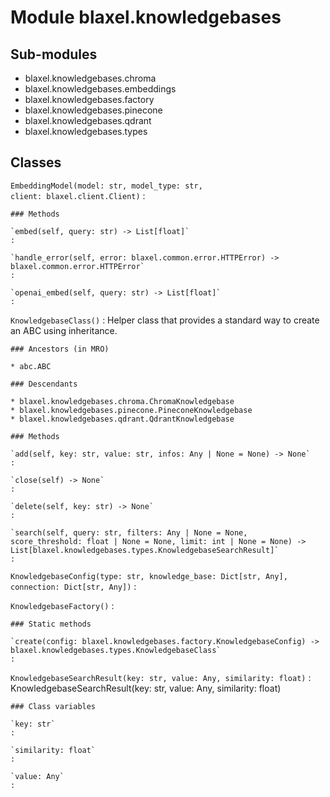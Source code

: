 Module blaxel.knowledgebases
============================

Sub-modules
-----------
* blaxel.knowledgebases.chroma
* blaxel.knowledgebases.embeddings
* blaxel.knowledgebases.factory
* blaxel.knowledgebases.pinecone
* blaxel.knowledgebases.qdrant
* blaxel.knowledgebases.types

Classes
-------

`EmbeddingModel(model: str, model_type: str, client: blaxel.client.Client)`
:   

    ### Methods

    `embed(self, query: str) ‑> List[float]`
    :

    `handle_error(self, error: blaxel.common.error.HTTPError) ‑> blaxel.common.error.HTTPError`
    :

    `openai_embed(self, query: str) ‑> List[float]`
    :

`KnowledgebaseClass()`
:   Helper class that provides a standard way to create an ABC using
    inheritance.

    ### Ancestors (in MRO)

    * abc.ABC

    ### Descendants

    * blaxel.knowledgebases.chroma.ChromaKnowledgebase
    * blaxel.knowledgebases.pinecone.PineconeKnowledgebase
    * blaxel.knowledgebases.qdrant.QdrantKnowledgebase

    ### Methods

    `add(self, key: str, value: str, infos: Any | None = None) ‑> None`
    :

    `close(self) ‑> None`
    :

    `delete(self, key: str) ‑> None`
    :

    `search(self, query: str, filters: Any | None = None, score_threshold: float | None = None, limit: int | None = None) ‑> List[blaxel.knowledgebases.types.KnowledgebaseSearchResult]`
    :

`KnowledgebaseConfig(type: str, knowledge_base: Dict[str, Any], connection: Dict[str, Any])`
:   

`KnowledgebaseFactory()`
:   

    ### Static methods

    `create(config: blaxel.knowledgebases.factory.KnowledgebaseConfig) ‑> blaxel.knowledgebases.types.KnowledgebaseClass`
    :

`KnowledgebaseSearchResult(key: str, value: Any, similarity: float)`
:   KnowledgebaseSearchResult(key: str, value: Any, similarity: float)

    ### Class variables

    `key: str`
    :

    `similarity: float`
    :

    `value: Any`
    :